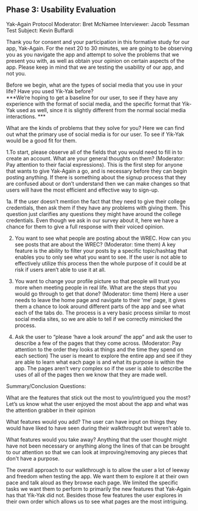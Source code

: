 ## Phase 3: Usability Evaluation



Yak-Again Protocol
Moderator:   Bret McNamee
Interviewer:   Jacob Tessman
Test Subject:   Kevin Buffardi


Thank you for consent and your participation in this formative study for our app, Yak-Again. For the next 20 to 30 minutes, we are going to be observing you as you navigate the app and attempt to solve the problems that we present you with, as well as obtain your opinion on certain aspects of the app. Please keep in mind that we are testing the usability of our app, and not you. 

Before we begin, what are the types of social media that you use in your life? Have you used Yik-Yak before? </br>
***We’re hoping to get a baseline for our user, to see if they have any experience with the format of social media, and the specific format that Yik-Yak used as well, since it is slightly different from the normal social media interactions. ***


What are the kinds of problems that they solve for you? 
Here we can find out what the primary use of social media is for our user. To see if Yik-Yak would be a good fit for them.


1.To start, please observe all of the fields that you would need to fill in to create an account. What are your general thoughts on them? (Moderator: Pay attention to their facial expressions). 
This is the first step for anyone that wants to give Yak-Again a go, and is necessary before they can begin posting anything. If there is something about the signup process that they are confused about or don’t understand then we can make changes so that users will have the most efficient and effective way to sign-up.






1a. If the user doesn’t mention the fact that they need to give their college credentials, then ask them if they have any problems with giving them.
This question just clarifies any questions they might have around the college credentials. Even though we ask in our survey about it, here we have a chance for them to give a full response with their voiced opinion.


 2. You want to see what people are posting about the WREC. How can you see posts that are about the WREC?  (Moderator: time them) 
A key feature is the ability to filter your posts by a specific topic/hashtag that enables you to only see what you want to see. If the user is not able to effectively utilize this process then the whole purpose of it could be at risk if users aren’t able to use it at all.


3. You want to change your profile picture so that people will trust you more when meeting people in real life. What are the steps that you would go through to get that done?  (Moderator: time them) 
Here a user needs to leave the home page and navigate to their ‘me’ page, it gives them a chance to look around different parts of the app and see what each of the tabs do. The process is a very basic process similar to most social media sites, so we are able to tell if we correctly mimicked the process.

4. Ask the user to “please ‘have a look around’ the app” and ask the user to describe a few of the pages that they come across. (Moderator: Pay attention to the order they looks at things and the time they spend on each section)
The user is meant to explore the entire app and see if they are able to learn what each page is and what its purpose is within the app. The pages aren’t very complex so if the user is able to describe the uses of all of the pages then we know that they are made well.










Summary/Conclusion Questions:

What are the features that stick out the most to you/intrigued you the most? 
Let’s us know what the user enjoyed the most about the app and what was the attention grabber in their opinion




What features would you add? 
The user can have input on things they would have liked to have seen during their walkthrought but weren’t able to.




What features would you take away? 
Anything that the user thought might have not been necessary or anything along the lines of that can be brought to our attention so that we can look at improving/removing any pieces that don't have a purpose.



The overall approach to our walkthrough is to allow the user a lot of leeway and freedom when testing the app. We want them to explore it at their own pace and talk aloud as they browse each page. We limited the specific tasks we want them to perform to primarily the new features that Yak-Again has that Yik-Yak did not. Besides those few features the user explores in their own order which allows us to see what pages are the most intriguing.

